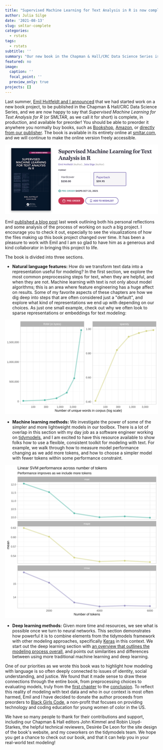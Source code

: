 ```yaml
---
title: "Supervised Machine Learning for Text Analysis in R is now complete"
author: Julia Silge
date: '2021-08-13'
slug: smltar-complete
categories:
  - rstats
tags:
  - rstats
subtitle: ''
summary: "Our new book in the Chapman & Hall/CRC Data Science Series is now complete and available for preorder!"
featured: no
image:
  caption: ''
  focal_point: ''
  preview_only: true
projects: []
---
```




Last summer, [Emil Hvitfeldt and I announced](https://juliasilge.com/blog/smltar-announce/) that we had started work on a new book project, to be published in the Chapman & Hall/CRC Data Science Series, and we are now happy to say that *Supervised Machine Learning for Text Analysis for R* (or SMLTAR, as we call it for short) is complete, in production, and available for preorder! You should be able to preorder it anywhere you normally buy books, such as [Bookshop](https://bookshop.org/books/supervised-machine-learning-for-text-analysis-in-r-9780367554194/9780367554194), [Amazon](https://www.amazon.com/Supervised-Machine-Learning-Analysis-Chapman/dp/0367554194/), or [directly from our publisher](https://www.routledge.com/Supervised-Machine-Learning-for-Text-Analysis-in-R/Hvitfeldt-Silge/p/book/9780367554194). The book is available in its entirety online at [smltar.com](https://smltar.com/), and we will continue to make the online version freely accessible.

![preorder screenshot](figs/smltar_bookshop.png)

Emil [published a blog post](https://www.emilhvitfeldt.com/post/smltar-story/) last week outlining both his personal reflections and some analysis of the process of working on such a big project. I encourage you to check it out, especially to see the visualizations of how the files making up this book project changed over time. It has been a pleasure to work with Emil and I am so glad to have him as a generous and kind collaborator in bringing this project to life.

The book is divided into three sections.

- **Natural language features:** How do we transform text data into a representation useful for modeling? In the first section, we explore the most common preprocessing steps for text, when they are helpful, and when they are not. Machine learning with text is not only about model algorithms; this is an area where feature engineering has a huge affect on results. Some of my favorite aspects of these chapters are how we dig deep into steps that are often considered just a "default", and explore what kind of representations we end up with depending on our choices. As just one small example, check out why we often look to sparse representations or embeddings for text modeling:

![sparsity and memory changing with corpus size](figs/sparsityram-1.svg)

- **Machine learning methods:** We investigate the power of some of the simpler and more lightweight models in our toolbox. There is a lot of overlap in this section with my day job as a software engineer working on [tidymodels](https://www.tidymodels.org/), and I am excited to have this resource available to show folks how to use a flexible, consistent toolkit for modeling with text. For example, we walk through how to measure model performance changing as we add more tokens, and how to choose a simpler model with fewer tokens within some performance constraint.

![tuning results show that performance improves as we include more tokens](figs/scotusfinaltunevis-1.svg)

- **Deep learning methods:** Given more time and resources, we see what is possible once we turn to neural networks. This section demonstrates how powerful it is to combine elements from the tidymodels framework with other modeling approaches, specifically [Keras](https://keras.rstudio.com/) in this context. We start out the deep learning section with [an overview that outlines the modeling process overall](https://smltar.com/dloverview.html), and points out similarities and differences between using more traditional machine learning and deep learning.

One of our priorities as we wrote this book was to highlight how modeling with language is so often deeply connected to issues of identity, social understanding, and justice. We found that it made sense to draw these connections through the entire book, from preprocessing choices to evaluating models, truly from the [first chapter](https://smltar.com/language.html) to the [conclusion](https://smltar.com/text-models-in-the-real-world.html). To reflect this reality of modeling with text data and who in our context is most often harmed, Emil and I have decided to donate the author proceeds from preorders to [Black Girls Code](https://www.blackgirlscode.com/), a non-profit that focuses on providing technology and coding education for young women of color in the US.


We have so many people to thank for their contributions and support, including our Chapman & Hall editors John Kimmel and Robin Lloyd-Starkes, the helpful technical reviewers, Desirée De Leon for the site design of the book's website, and my coworkers on the tidymodels team. We hope you get a chance to check out our book, and that it can help you in your real-world text modeling!


